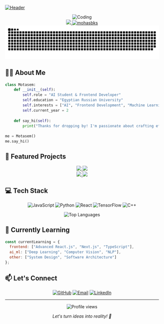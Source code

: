 [![Header](https://capsule-render.vercel.app/api?type=waving&color=0:2C9DF7,100:5D3FD3&height=300&section=header&text=Hi%20there,%20I'm%20Motasem%20👋&fontSize=50&fontColor=fff&animation=fadeIn&fontAlignY=38&desc=AI%20Student%20|%20Frontend%20Developer%20|%20ML%20Enthusiast&descAlignY=55&descAlign=50)](https://github.com/mohasbks)

<div align="center">
  <img src="https://media.giphy.com/media/qgQUggAC3Pfv687qPC/giphy.gif" alt="Coding" width="500" height="250"/>
</div>

<div align="center">
  <a href="https://github.com/mohasbks">
    <img height="180em" src="https://github-readme-stats.vercel.app/api?username=mohasbks&show_icons=true&theme=tokyonight&include_all_commits=true&count_private=true&hide_border=true&bg_color=0D1117"/>
    <img height="180em" src="https://github-readme-streak-stats.herokuapp.com/?user=mohasbks&theme=tokyonight&hide_border=true&background=0D1117" alt="mohasbks"/>
  </a>
</div>

<div align="center">
  <img src="https://raw.githubusercontent.com/platane/snk/output/github-contribution-grid-snake-dark.svg" alt="Snake animation" />
</div>

## 🧑‍💻 About Me
```python
class Motasem:
    def __init__(self):
        self.role = "AI Student & Frontend Developer"
        self.education = "Egyptian Russian University"
        self.interests = ["AI", "Frontend Development", "Machine Learning"]
        self.current_year = 2
        
    def say_hi(self):
        print("Thanks for dropping by! I'm passionate about crafting efficient solutions through code.")

me = Motasem()
me.say_hi()
```

## 🚀 Featured Projects

<div align="center">
  <a href="https://github.com/mohasbks/ai-image-generator">
    <img src="https://github-readme-stats.vercel.app/api/pin/?username=mohasbks&repo=ai-image-generator&theme=tokyonight&hide_border=true&bg_color=0D1117" />
  </a>
  <a href="https://github.com/mohasbks/monkey-type-clone">
    <img src="https://github-readme-stats.vercel.app/api/pin/?username=mohasbks&repo=monkey-type-clone&theme=tokyonight&hide_border=true&bg_color=0D1117" />
  </a>
</div>
<div align="center">
  <a href="https://github.com/mohasbks/dog-cat-sound-classification">
    <img src="https://github-readme-stats.vercel.app/api/pin/?username=mohasbks&repo=dog-cat-sound-classification&theme=tokyonight&hide_border=true&bg_color=0D1117" />
  </a>
  <a href="https://github.com/mohasbks/temp-email-service">
    <img src="https://github-readme-stats.vercel.app/api/pin/?username=mohasbks&repo=temp-email-service&theme=tokyonight&hide_border=true&bg_color=0D1117" />
  </a>
</div>

## 💻 Tech Stack
<div align="center">
  
  ![JavaScript](https://img.shields.io/badge/javascript-%23323330.svg?style=for-the-badge&logo=javascript&logoColor=%23F7DF1E)
  ![Python](https://img.shields.io/badge/python-3670A0?style=for-the-badge&logo=python&logoColor=ffdd54)
  ![React](https://img.shields.io/badge/react-%2320232a.svg?style=for-the-badge&logo=react&logoColor=%2361DAFB)
  ![TensorFlow](https://img.shields.io/badge/TensorFlow-%23FF6F00.svg?style=for-the-badge&logo=TensorFlow&logoColor=white)
  ![C++](https://img.shields.io/badge/c++-%2300599C.svg?style=for-the-badge&logo=c%2B%2B&logoColor=white)
  
  <img src="https://github-readme-stats.vercel.app/api/top-langs/?username=mohasbks&theme=tokyonight&hide_border=true&include_all_commits=true&count_private=true&layout=compact&bg_color=0D1117" alt="Top Languages" />
</div>

## 🌱 Currently Learning
```javascript
const currentLearning = {
  frontend: ["Advanced React.js", "Next.js", "TypeScript"],
  ai_ml: ["Deep Learning", "Computer Vision", "NLP"],
  other: ["System Design", "Software Architecture"]
};
```

## 📫 Let's Connect
<div align="center">
  
  [![GitHub](https://img.shields.io/badge/github-%23121011.svg?style=for-the-badge&logo=github&logoColor=white)](https://github.com/mohasbks)
  [![Email](https://img.shields.io/badge/Email-D14836?style=for-the-badge&logo=gmail&logoColor=white)](mailto:235179@eru.edu.eg)
  [![LinkedIn](https://img.shields.io/badge/linkedin-%230077B5.svg?style=for-the-badge&logo=linkedin&logoColor=white)](https://www.linkedin.com/)
  
</div>

---
<div align="center">
  <img src="https://komarev.com/ghpvc/?username=mohasbks&label=Profile%20views&color=0e75b6&style=flat" alt="Profile views"/>
  
  <i>Let's turn ideas into reality! 🚀</i>
</div>
